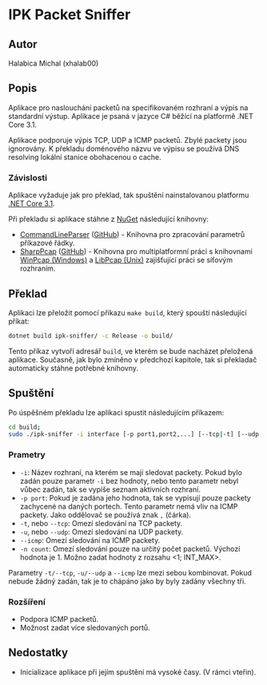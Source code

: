# IPK Packet Sniffer

## Autor

Halabica Michal (xhalab00)

## Popis

Aplikace pro naslouchání packetů na specifikovaném rozhraní a výpis na standardní výstup. Aplikace je psaná v jazyce C# běžící na platformě .NET Core 3.1.

Aplikace podporuje výpis TCP, UDP a ICMP packetů. Zbylé packety jsou ignorovány. K překladu doménového názvu ve výpisu se používá DNS resolving lokální stanice obohacenou o cache.

### Závislosti

Aplikace vyžaduje jak pro překlad, tak spuštění nainstalovanou platformu [.NET Core 3.1](https://dotnet.microsoft.com/download/dotnet-core/3.1).

Při překladu si aplikace stáhne z [NuGet](https://www.nuget.org/) následující knihovny:

- [CommandLineParser](https://www.nuget.org/packages/CommandLineParser/) ([GitHub](https://github.com/commandlineparser/commandline)) - Knihovna pro zpracování parametrů příkazové řádky.
- [SharpPcap](https://www.nuget.org/packages/SharpPcap/) ([GitHub](https://github.com/chmorgan/sharppcap)) - Knihovna pro multiplatformní práci s knihovnami [WinPcap (Windows)](https://www.winpcap.org/) a [LibPcap (Unix)](https://www.tcpdump.org/) zajišťující práci se síťovým rozhraním.

## Překlad

Aplikaci lze přeložit pomocí příkazu `make build`, který spouští následující příkat:
```sh
dotnet build ipk-sniffer/ -c Release -o build/
```
Tento příkaz vytvoří adresář `build`, ve kterém se bude nacházet přeložená aplikace. Současně, jak bylo zmíněno v předchozí kapitole, tak si překladač automaticky stáhne potřebné knihovny.

## Spuštění

Po úspěšném překladu lze aplikaci spustit následujícím příkazem:
```sh
cd build;
sudo ./ipk-sniffer -i interface [-p port1,port2,...] [--tcp|-t] [--udp|u] [--icmp] [-n count]
```

### Prametry

- `-i`: Název rozhraní, na kterém se mají sledovat packety. Pokud bylo zadán pouze parametr `-i` bez hodnoty, nebo tento parametr nebyl vůbec zadán, tak se vypíše seznam aktivních rozhraní.
- `-p port`: Pokud je zadána jeho hodnota, tak se vypisují pouze packety zachycené na daných portech. Tento parametr nemá vliv na ICMP packety. Jako oddělovač se používá znak `,` (čárka).
- `-t`, nebo `--tcp`: Omezí sledování na TCP packety.
- `-u`, nebo `--udp`: Omezí sledování na UDP packety.
- `--icmp`: Omezí sledování na ICMP packety.
- `-n count`: Omezí sledování pouze na určitý počet packetů. Výchozí hodnota je 1. Možno zadat hodnoty z rozsahu <1; INT_MAX>.

Parametry `-t/--tcp`, `-u/--udp` a `--icmp` lze mezi sebou kombinovat. Pokud nebude žádný zadán, tak je to chápáno jako by byly zadány všechny tři.

### Rozšíření
- Podpora ICMP packetů.
- Možnost zadat více sledovaných portů.

## Nedostatky

- Inicializace aplikace při jejím spuštění má vysoké časy. (V rámci vteřin).

